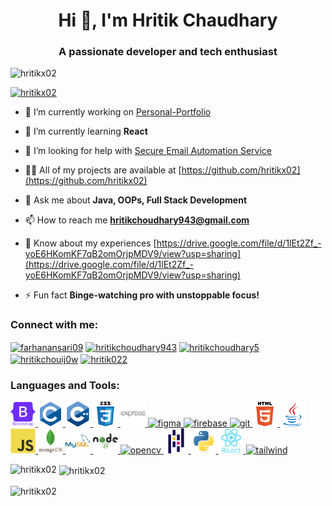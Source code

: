 <h1 align="center">Hi 👋, I'm Hritik Chaudhary</h1>
<h3 align="center">A passionate developer and tech enthusiast</h3>

<p align="left"> <img src="https://komarev.com/ghpvc/?username=hritikx02&label=Profile%20views&color=0e75b6&style=flat" alt="hritikx02" /> </p>

<p align="left"> <a href="https://github.com/ryo-ma/github-profile-trophy"><img src="https://github-profile-trophy.vercel.app/?username=hritikx02" alt="hritikx02" /></a> </p>

- 🔭 I’m currently working on [Personal-Portfolio](https://github.com/hritikx02/Portfolio)

- 🌱 I’m currently learning **React**

- 🤝 I’m looking for help with [Secure Email Automation Service](https://github.com/hritikx02/Secure-Email-Automation-Service)

- 👨‍💻 All of my projects are available at [https://github.com/hritikx02](https://github.com/hritikx02)

- 💬 Ask me about **Java, OOPs, Full Stack Development**

- 📫 How to reach me **hritikchoudhary943@gmail.com**

- 📄 Know about my experiences [https://drive.google.com/file/d/1lEt2Zf_-yoE6HKomKF7qB2omOrjpMDV9/view?usp=sharing](https://drive.google.com/file/d/1lEt2Zf_-yoE6HKomKF7qB2omOrjpMDV9/view?usp=sharing)

- ⚡ Fun fact **Binge-watching pro with unstoppable focus!**

<h3 align="left">Connect with me:</h3>
<p align="left">
<a href="https://www.linkedin.com/in/hritik-chaudhary-3a9b13311/" target="blank"><img align="center" src="https://raw.githubusercontent.com/rahuldkjain/github-profile-readme-generator/master/src/images/icons/Social/linked-in-alt.svg" alt="farhanansari09" height="30" width="40" /></a>
<a href="https://www.leetcode.com/hritikchoudhary943" target="blank"><img align="center" src="https://raw.githubusercontent.com/rahuldkjain/github-profile-readme-generator/master/src/images/icons/Social/leet-code.svg" alt="hritikchoudhary943" height="30" width="40" /></a>
<a href="https://www.hackerrank.com/hritikchoudhary5" target="blank"><img align="center" src="https://raw.githubusercontent.com/rahuldkjain/github-profile-readme-generator/master/src/images/icons/Social/hackerrank.svg" alt="hritikchoudhary5" height="30" width="40" /></a>
<a href="https://auth.geeksforgeeks.org/user/hritikchouij0w" target="blank"><img align="center" src="https://raw.githubusercontent.com/rahuldkjain/github-profile-readme-generator/master/src/images/icons/Social/geeks-for-geeks.svg" alt="hritikchouij0w" height="30" width="40" /></a>
<a href="https://www.codechef.com/users/hritik022" target="blank"><img align="center" src="https://cdn.jsdelivr.net/npm/simple-icons@3.1.0/icons/codechef.svg" alt="hritik022" height="30" width="40" /></a>
</p>

<h3 align="left">Languages and Tools:</h3>
<p align="left"> <a href="https://getbootstrap.com" target="_blank" rel="noreferrer"> <img src="https://raw.githubusercontent.com/devicons/devicon/master/icons/bootstrap/bootstrap-plain-wordmark.svg" alt="bootstrap" width="40" height="40"/> </a> <a href="https://www.cprogramming.com/" target="_blank" rel="noreferrer"> <img src="https://raw.githubusercontent.com/devicons/devicon/master/icons/c/c-original.svg" alt="c" width="40" height="40"/> </a> <a href="https://www.w3schools.com/cpp/" target="_blank" rel="noreferrer"> <img src="https://raw.githubusercontent.com/devicons/devicon/master/icons/cplusplus/cplusplus-original.svg" alt="cplusplus" width="40" height="40"/> </a> <a href="https://www.w3schools.com/css/" target="_blank" rel="noreferrer"> <img src="https://raw.githubusercontent.com/devicons/devicon/master/icons/css3/css3-original-wordmark.svg" alt="css3" width="40" height="40"/> </a> <a href="https://expressjs.com" target="_blank" rel="noreferrer"> <img src="https://raw.githubusercontent.com/devicons/devicon/master/icons/express/express-original-wordmark.svg" alt="express" width="40" height="40"/> </a> <a href="https://www.figma.com/" target="_blank" rel="noreferrer"> <img src="https://www.vectorlogo.zone/logos/figma/figma-icon.svg" alt="figma" width="40" height="40"/> </a> <a href="https://firebase.google.com/" target="_blank" rel="noreferrer"> <img src="https://www.vectorlogo.zone/logos/firebase/firebase-icon.svg" alt="firebase" width="40" height="40"/> </a> <a href="https://git-scm.com/" target="_blank" rel="noreferrer"> <img src="https://www.vectorlogo.zone/logos/git-scm/git-scm-icon.svg" alt="git" width="40" height="40"/> </a> <a href="https://www.w3.org/html/" target="_blank" rel="noreferrer"> <img src="https://raw.githubusercontent.com/devicons/devicon/master/icons/html5/html5-original-wordmark.svg" alt="html5" width="40" height="40"/> </a> <a href="https://www.java.com" target="_blank" rel="noreferrer"> <img src="https://raw.githubusercontent.com/devicons/devicon/master/icons/java/java-original.svg" alt="java" width="40" height="40"/> </a> <a href="https://developer.mozilla.org/en-US/docs/Web/JavaScript" target="_blank" rel="noreferrer"> <img src="https://raw.githubusercontent.com/devicons/devicon/master/icons/javascript/javascript-original.svg" alt="javascript" width="40" height="40"/> </a> <a href="https://www.mongodb.com/" target="_blank" rel="noreferrer"> <img src="https://raw.githubusercontent.com/devicons/devicon/master/icons/mongodb/mongodb-original-wordmark.svg" alt="mongodb" width="40" height="40"/> </a> <a href="https://www.mysql.com/" target="_blank" rel="noreferrer"> <img src="https://raw.githubusercontent.com/devicons/devicon/master/icons/mysql/mysql-original-wordmark.svg" alt="mysql" width="40" height="40"/> </a> <a href="https://nodejs.org" target="_blank" rel="noreferrer"> <img src="https://raw.githubusercontent.com/devicons/devicon/master/icons/nodejs/nodejs-original-wordmark.svg" alt="nodejs" width="40" height="40"/> </a> <a href="https://opencv.org/" target="_blank" rel="noreferrer"> <img src="https://www.vectorlogo.zone/logos/opencv/opencv-icon.svg" alt="opencv" width="40" height="40"/> </a> <a href="https://pandas.pydata.org/" target="_blank" rel="noreferrer"> <img src="https://raw.githubusercontent.com/devicons/devicon/2ae2a900d2f041da66e950e4d48052658d850630/icons/pandas/pandas-original.svg" alt="pandas" width="40" height="40"/> </a> <a href="https://www.python.org" target="_blank" rel="noreferrer"> <img src="https://raw.githubusercontent.com/devicons/devicon/master/icons/python/python-original.svg" alt="python" width="40" height="40"/> </a> <a href="https://reactjs.org/" target="_blank" rel="noreferrer"> <img src="https://raw.githubusercontent.com/devicons/devicon/master/icons/react/react-original-wordmark.svg" alt="react" width="40" height="40"/> </a> <a href="https://tailwindcss.com/" target="_blank" rel="noreferrer"> <img src="https://www.vectorlogo.zone/logos/tailwindcss/tailwindcss-icon.svg" alt="tailwind" width="40" height="40"/> </a> </p>

<p><img align="left" src="https://github-readme-stats.vercel.app/api/top-langs?username=hritikx02&show_icons=true&locale=en&layout=compact" alt="hritikx02" /></p>

<p>&nbsp;<img align="center" src="https://github-readme-stats.vercel.app/api?username=hritikx02&show_icons=true&locale=en" alt="hritikx02" /></p>

<p><img align="center" src="https://github-readme-streak-stats.herokuapp.com/?user=hritikx02&" alt="hritikx02" /></p>

<!--
**hritikx02/hritikx02** is a ✨ _special_ ✨ repository because its `README.md` (this file) appears on your GitHub profile.

Here are some ideas to get you started:

- 🔭 I’m currently working on ...
- 🌱 I’m currently learning ...
- 👯 I’m looking to collaborate on ...
- 🤔 I’m looking for help with ...
- 💬 Ask me about ...
- 📫 How to reach me: ...
- 😄 Pronouns: ...
- ⚡ Fun fact: ...
-->
